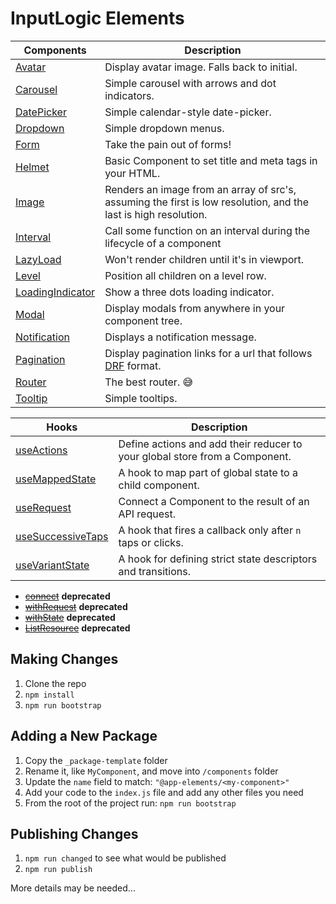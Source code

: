 InputLogic Elements
===================

| Components                                            | Description                                                |
| ----------------------------------------------------- | ---------------------------------------------------------- |
| [Avatar](components/avatar)                           | Display avatar image. Falls back to initial.
| [Carousel](components/carousel)                       | Simple carousel with arrows and dot indicators. 
| [DatePicker](components/date-picker)                  | Simple calendar-style date-picker.     
| [Dropdown](components/dropdown)                       | Simple dropdown menus.  
| [Form](components/form)                               | Take the pain out of forms!
| [Helmet](components/helmet)                           | Basic Component to set title and meta tags in your HTML.
| [Image](components/image)                             | Renders an image from an array of src's, assuming the first is low resolution, and the last is high resolution.
| [Interval](components/interval)                       | Call some function on an interval during the lifecycle of a component
| [LazyLoad](components/lazy-load)                      | Won't render children until it's in viewport.
| [Level](components/level)                             | Position all children on a level row.
| [LoadingIndicator](components/loading-indicator)      | Show a three dots loading indicator.
| [Modal](components/modal)                             | Display modals from anywhere in your component tree.
| [Notification](components/notification)               | Displays a notification message.
| [Pagination](components/pagination)                   | Display pagination links for a url that follows [DRF](https://www.django-rest-framework.org/) format.
| [Router](components/router)                           | The best router. 😅
| [Tooltip](components/tooltip)                         | Simple tooltips. 

| Hooks                                                 | Description                                                |
| ----------------------------------------------------- | ---------------------------------------------------------- |
| [useActions](components/use-actions)                  | Define actions and add their reducer to your global store from a Component.
| [useMappedState](components/use-mapped-state)         | A hook to map part of global state to a child component.
| [useRequest](components/use-request)                  | Connect a Component to the result of an API request.
| [useSuccessiveTaps](components/use-successive-taps)   | A hook that fires a callback only after `n` taps or clicks.
| [useVariantState](components/use-variant-state)       | A hook for defining strict state descriptors and transitions.

- [~~connect~~](components/connect) **deprecated**
- [~~withRequest~~](components/with-request) **deprecated**
- [~~withState~~](components/with-state) **deprecated**
- [~~ListResource~~](components/list-resource) **deprecated**

Making Changes
--------------

1. Clone the repo
2. `npm install`
3. `npm run bootstrap`

Adding a New Package
--------------------

1. Copy the `_package-template` folder
2. Rename it, like `MyComponent`, and move into `/components` folder
3. Update the `name` field to match: `"@app-elements/<my-component>"`
4. Add your code to the `index.js` file and add any other files you need
5. From the root of the project run: `npm run bootstrap`

Publishing Changes
------------------

1. `npm run changed` to see what would be published
2. `npm run publish`

More details may be needed...
